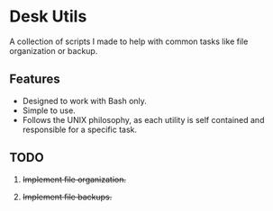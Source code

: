 # Desk Utils

A collection of scripts I made to help with common tasks like file organization or backup.

## Features
- Designed to work with Bash only.
- Simple to use.
- Follows the UNIX philosophy, as each utility is self contained and responsible for a specific task.

## TODO

<ol>
    <li>
        <p>
            <s>Implement file organization.</s>
        </p>
    </li>
    <li>
        <p>
            <s>Implement file backups.</s>
        </p>
    </li>
</ol>
